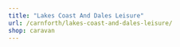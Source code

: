 ```yaml
---
title: "Lakes Coast And Dales Leisure"
url: /carnforth/lakes-coast-and-dales-leisure/
shop: caravan
---
```

